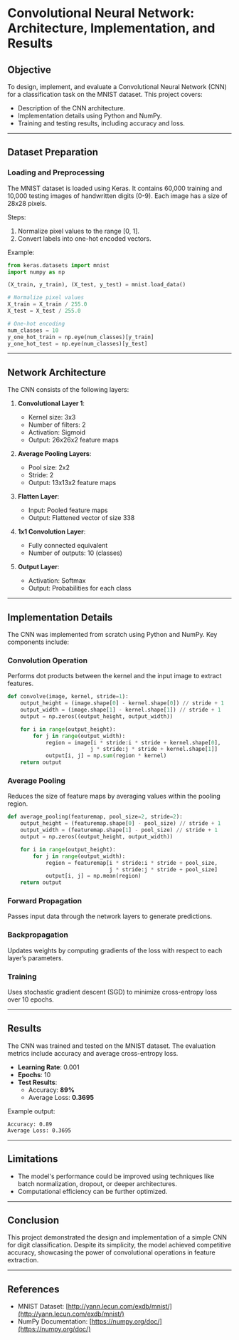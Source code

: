 # Convolutional Neural Network: Architecture, Implementation, and Results

## Objective
To design, implement, and evaluate a Convolutional Neural Network (CNN) for a classification task on the MNIST dataset. This project covers:

- Description of the CNN architecture.
- Implementation details using Python and NumPy.
- Training and testing results, including accuracy and loss.

---

## Dataset Preparation
### Loading and Preprocessing
The MNIST dataset is loaded using Keras. It contains 60,000 training and 10,000 testing images of handwritten digits (0-9). Each image has a size of 28x28 pixels.

Steps:
1. Normalize pixel values to the range [0, 1].
2. Convert labels into one-hot encoded vectors.

Example:
```python
from keras.datasets import mnist
import numpy as np

(X_train, y_train), (X_test, y_test) = mnist.load_data()

# Normalize pixel values
X_train = X_train / 255.0
X_test = X_test / 255.0

# One-hot encoding
num_classes = 10
y_one_hot_train = np.eye(num_classes)[y_train]
y_one_hot_test = np.eye(num_classes)[y_test]
```

---

## Network Architecture
The CNN consists of the following layers:

1. **Convolutional Layer 1**:
   - Kernel size: 3x3
   - Number of filters: 2
   - Activation: Sigmoid
   - Output: 26x26x2 feature maps

2. **Average Pooling Layers**:
   - Pool size: 2x2
   - Stride: 2
   - Output: 13x13x2 feature maps

3. **Flatten Layer**:
   - Input: Pooled feature maps
   - Output: Flattened vector of size 338

4. **1x1 Convolution Layer**:
   - Fully connected equivalent
   - Number of outputs: 10 (classes)

5. **Output Layer**:
   - Activation: Softmax
   - Output: Probabilities for each class

---

## Implementation Details

The CNN was implemented from scratch using Python and NumPy. Key components include:

### Convolution Operation
Performs dot products between the kernel and the input image to extract features.

```python
def convolve(image, kernel, stride=1):
    output_height = (image.shape[0] - kernel.shape[0]) // stride + 1
    output_width = (image.shape[1] - kernel.shape[1]) // stride + 1
    output = np.zeros((output_height, output_width))

    for i in range(output_height):
        for j in range(output_width):
            region = image[i * stride:i * stride + kernel.shape[0],
                          j * stride:j * stride + kernel.shape[1]]
            output[i, j] = np.sum(region * kernel)
    return output
```

### Average Pooling
Reduces the size of feature maps by averaging values within the pooling region.

```python
def average_pooling(featuremap, pool_size=2, stride=2):
    output_height = (featuremap.shape[0] - pool_size) // stride + 1
    output_width = (featuremap.shape[1] - pool_size) // stride + 1
    output = np.zeros((output_height, output_width))

    for i in range(output_height):
        for j in range(output_width):
            region = featuremap[i * stride:i * stride + pool_size,
                                j * stride:j * stride + pool_size]
            output[i, j] = np.mean(region)
    return output
```

### Forward Propagation
Passes input data through the network layers to generate predictions.

### Backpropagation
Updates weights by computing gradients of the loss with respect to each layer’s parameters.

### Training
Uses stochastic gradient descent (SGD) to minimize cross-entropy loss over 10 epochs.

---

## Results
The CNN was trained and tested on the MNIST dataset. The evaluation metrics include accuracy and average cross-entropy loss.

- **Learning Rate**: 0.001
- **Epochs**: 10
- **Test Results**:
  - Accuracy: **89%**
  - Average Loss: **0.3695**

Example output:
```text
Accuracy: 0.89
Average Loss: 0.3695
```

---

## Limitations
- The model's performance could be improved using techniques like batch normalization, dropout, or deeper architectures.
- Computational efficiency can be further optimized.

---

## Conclusion
This project demonstrated the design and implementation of a simple CNN for digit classification. Despite its simplicity, the model achieved competitive accuracy, showcasing the power of convolutional operations in feature extraction.

---

## References
- MNIST Dataset: [http://yann.lecun.com/exdb/mnist/](http://yann.lecun.com/exdb/mnist/)
- NumPy Documentation: [https://numpy.org/doc/](https://numpy.org/doc/)

